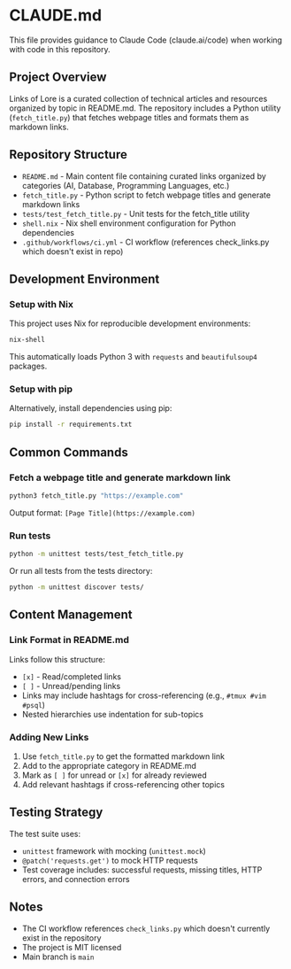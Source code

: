 # CLAUDE.md

This file provides guidance to Claude Code (claude.ai/code) when working with code in this repository.

## Project Overview

Links of Lore is a curated collection of technical articles and resources organized by topic in README.md. The repository includes a Python utility (`fetch_title.py`) that fetches webpage titles and formats them as markdown links.

## Repository Structure

- `README.md` - Main content file containing curated links organized by categories (AI, Database, Programming Languages, etc.)
- `fetch_title.py` - Python script to fetch webpage titles and generate markdown links
- `tests/test_fetch_title.py` - Unit tests for the fetch_title utility
- `shell.nix` - Nix shell environment configuration for Python dependencies
- `.github/workflows/ci.yml` - CI workflow (references check_links.py which doesn't exist in repo)

## Development Environment

### Setup with Nix

This project uses Nix for reproducible development environments:

```bash
nix-shell
```

This automatically loads Python 3 with `requests` and `beautifulsoup4` packages.

### Setup with pip

Alternatively, install dependencies using pip:

```bash
pip install -r requirements.txt
```

## Common Commands

### Fetch a webpage title and generate markdown link

```bash
python3 fetch_title.py "https://example.com"
```

Output format: `[Page Title](https://example.com)`

### Run tests

```bash
python -m unittest tests/test_fetch_title.py
```

Or run all tests from the tests directory:

```bash
python -m unittest discover tests/
```

## Content Management

### Link Format in README.md

Links follow this structure:
- `[x]` - Read/completed links
- `[ ]` - Unread/pending links
- Links may include hashtags for cross-referencing (e.g., `#tmux #vim #psql`)
- Nested hierarchies use indentation for sub-topics

### Adding New Links

1. Use `fetch_title.py` to get the formatted markdown link
2. Add to the appropriate category in README.md
3. Mark as `[ ]` for unread or `[x]` for already reviewed
4. Add relevant hashtags if cross-referencing other topics

## Testing Strategy

The test suite uses:
- `unittest` framework with mocking (`unittest.mock`)
- `@patch('requests.get')` to mock HTTP requests
- Test coverage includes: successful requests, missing titles, HTTP errors, and connection errors

## Notes

- The CI workflow references `check_links.py` which doesn't currently exist in the repository
- The project is MIT licensed
- Main branch is `main`

